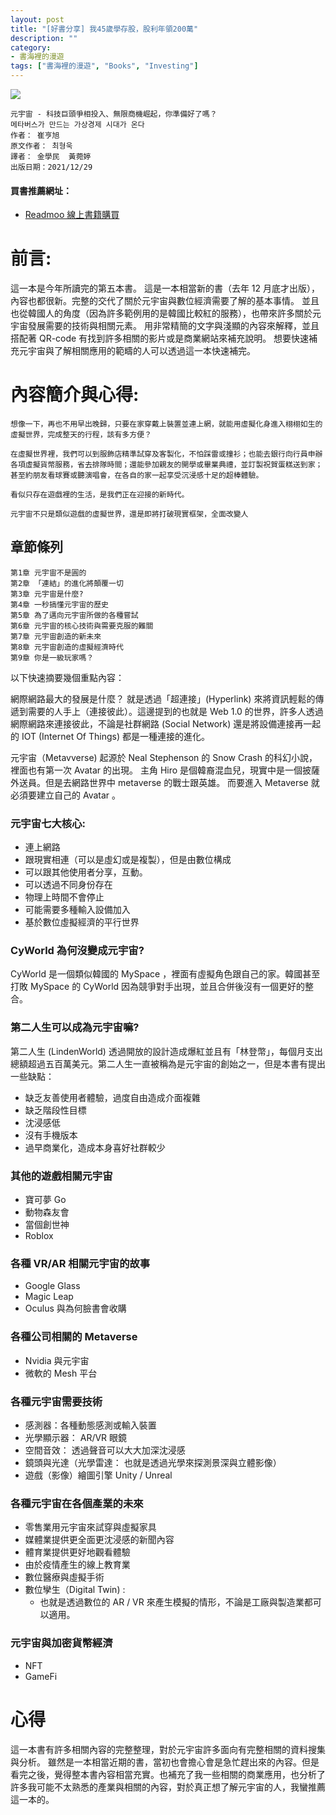 ```yaml
---
layout: post
title: "[好書分享] 我45歲學存股，股利年領200萬"
description: ""
category: 
- 書海裡的漫遊
tags: ["書海裡的漫遊", "Books", "Investing"]
---
```




<div><a href="http://moo.im/a/25wEST" title="元宇宙"><img src="https://cdn.readmoo.com/cover/8e/9d7flb8_210x315.jpg?v=0"></a></div>





```
元宇宙 - 科技巨頭爭相投入、無限商機崛起，你準備好了嗎？
메타버스가 만드는 가상경제 시대가 온다
作者： 崔亨旭  
原文作者： 최형욱  
譯者： 金學民  黃菀婷  
出版日期：2021/12/29 
```

#### 買書推薦網址：

- [Readmoo 線上書籍購買](http://moo.im/a/25wEST)

# 前言:

這一本是今年所讀完的第五本書。 這是一本相當新的書（去年 12 月底才出版），內容也都很新。完整的交代了關於元宇宙與數位經濟需要了解的基本事情。 並且也從韓國人的角度（因為許多範例用的是韓國比較紅的服務），也帶來許多關於元宇宙發展需要的技術與相關元素。 用非常精簡的文字與淺顯的內容來解釋，並且搭配著 QR-code 有找到許多相關的影片或是商業網站來補充說明。 想要快速補充元宇宙與了解相關應用的範疇的人可以透過這一本快速補完。

# 內容簡介與心得:

```
想像一下，再也不用早出晚歸，只要在家穿戴上裝置並連上網，就能用虛擬化身進入栩栩如生的虛擬世界，完成整天的行程，該有多方便？
 
在虛擬世界裡，我們可以到服飾店精準試穿及客製化，不怕踩雷或撞衫；也能去銀行向行員申辦各項虛擬貨幣服務，省去排隊時間；還能參加親友的開學或畢業典禮，並訂製祝賀蛋糕送到家；甚至約朋友看球賽或聽演唱會，在各自的家一起享受沉浸感十足的超棒體驗。
 
看似只存在遊戲裡的生活，是我們正在迎接的新時代。 
 
元宇宙不只是類似遊戲的虛擬世界，還是即將打破現實框架，全面改變人
```

## 章節條列

```
第1章 元宇宙不是圓的  
第2章 「連結」的進化將顛覆一切
第3章 元宇宙是什麼?
第4章 一秒搞懂元宇宙的歷史
第5章 為了邁向元宇宙所做的各種嘗試
第6章 元宇宙的核心技術與需要克服的難關
第7章 元宇宙創造的新未來
第8章 元宇宙創造的虛擬經濟時代
第9章 你是一級玩家嗎？
```

以下快速摘要幾個重點內容：

網際網路最大的發展是什麼？ 就是透過「超連接」(Hyperlink) 來將資訊輕鬆的傳遞到需要的人手上（連接彼此）。這邊提到的也就是 Web 1.0 的世界，許多人透過網際網路來連接彼此，不論是社群網路 (Social Network) 還是將設備連接再一起的 IOT (Internet Of Things) 都是一種連接的進化。

元宇宙（Metavverse) 起源於 Neal Stephenson 的 Snow Crash 的科幻小說，裡面也有第一次 Avatar 的出現。 主角 Hiro 是個韓裔混血兒，現實中是一個披薩外送員。但是去網路世界中 metaverse 的戰士跟英雄。 而要進入 Metaverse 就必須要建立自己的 Avatar 。

###  **元宇宙七大核心:**

- 連上網路
- 跟現實相連（可以是虛幻或是複製），但是由數位構成
- 可以跟其他使用者分享，互動。
- 可以透過不同身份存在
- 物理上時間不會停止
- 可能需要多種輸入設備加入
- 基於數位虛擬經濟的平行世界

### CyWorld 為何沒變成元宇宙?

CyWorld 是一個類似韓國的 MySpace ，裡面有虛擬角色跟自己的家。韓國甚至打敗 MySpace 的 CyWorld 因為競爭對手出現，並且合併後沒有一個更好的整合。 

### 第二人生可以成為元宇宙嘛?

第二人生 (LindenWorld) 透過開放的設計造成爆紅並且有「林登幣」，每個月支出總額超過五百萬美元。第二人生一直被稱為是元宇宙的創始之一，但是本書有提出一些缺點：

- 缺乏友善使用者體驗，過度自由造成介面複雜
- 缺乏階段性目標
- 沈浸感低
- 沒有手機版本
- 過早商業化，造成本身喜好社群較少

### 其他的遊戲相關元宇宙

- 寶可夢 Go 
- 動物森友會
- 當個創世神
- Roblox

### 各種 VR/AR 相關元宇宙的故事

- Google Glass
- Magic Leap
- Oculus 與為何臉書會收購

### 各種公司相關的 Metaverse

- Nvidia 與元宇宙
- 微軟的 Mesh 平台

### 各種元宇宙需要技術

- 感測器：各種動態感測或輸入裝置
- 光學顯示器： AR/VR 眼鏡
- 空間音效： 透過聲音可以大大加深沈浸感
- 鏡頭與光達（光學雷達： 也就是透過光學來探測景深與立體影像）
- 遊戲（影像）繪圖引擎 Unity / Unreal 

### 各種元宇宙在各個產業的未來

- 零售業用元宇宙來試穿與虛擬家具
- 媒體業提供更全面更沈浸感的新聞內容
- 體育業提供更好地觀看體驗
- 由於疫情產生的線上教育業
- 數位醫療與虛擬手術
- 數位孿生（Digital Twin) :
  - 也就是透過數位的 AR / VR 來產生模擬的情形，不論是工廠與製造業都可以適用。

### 元宇宙與加密貨幣經濟

- NFT
- GameFi

# 心得

這一本書有許多相關內容的完整整理，對於元宇宙許多面向有完整相關的資料搜集與分析。 雖然是一本相當近期的書，當初也會擔心會是急忙趕出來的內容。但是看完之後，覺得整本書內容相當充實。也補充了我一些相關的商業應用，也分析了許多我可能不太熟悉的產業與相關的內容，對於真正想了解元宇宙的人，我蠻推薦這一本的。

